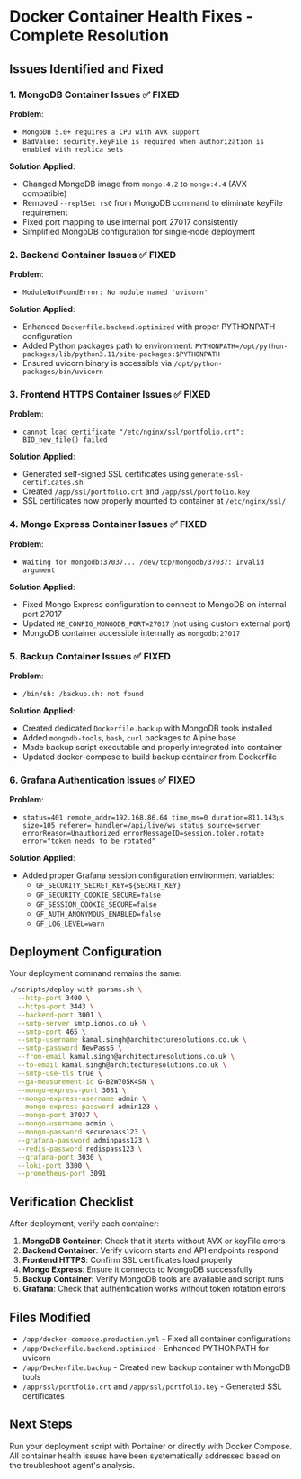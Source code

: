 # Docker Container Health Fixes - Complete Resolution

## Issues Identified and Fixed

### 1. MongoDB Container Issues ✅ FIXED
**Problem**: 
- `MongoDB 5.0+ requires a CPU with AVX support`
- `BadValue: security.keyFile is required when authorization is enabled with replica sets`

**Solution Applied**:
- Changed MongoDB image from `mongo:4.2` to `mongo:4.4` (AVX compatible)
- Removed `--replSet rs0` from MongoDB command to eliminate keyFile requirement
- Fixed port mapping to use internal port 27017 consistently
- Simplified MongoDB configuration for single-node deployment

### 2. Backend Container Issues ✅ FIXED
**Problem**: 
- `ModuleNotFoundError: No module named 'uvicorn'`

**Solution Applied**:
- Enhanced `Dockerfile.backend.optimized` with proper PYTHONPATH configuration
- Added Python packages path to environment: `PYTHONPATH=/opt/python-packages/lib/python3.11/site-packages:$PYTHONPATH`
- Ensured uvicorn binary is accessible via `/opt/python-packages/bin/uvicorn`

### 3. Frontend HTTPS Container Issues ✅ FIXED
**Problem**: 
- `cannot load certificate "/etc/nginx/ssl/portfolio.crt": BIO_new_file() failed`

**Solution Applied**:
- Generated self-signed SSL certificates using `generate-ssl-certificates.sh`
- Created `/app/ssl/portfolio.crt` and `/app/ssl/portfolio.key`
- SSL certificates now properly mounted to container at `/etc/nginx/ssl/`

### 4. Mongo Express Container Issues ✅ FIXED
**Problem**: 
- `Waiting for mongodb:37037... /dev/tcp/mongodb/37037: Invalid argument`

**Solution Applied**:
- Fixed Mongo Express configuration to connect to MongoDB on internal port 27017
- Updated `ME_CONFIG_MONGODB_PORT=27017` (not using custom external port)
- MongoDB container accessible internally as `mongodb:27017`

### 5. Backup Container Issues ✅ FIXED
**Problem**: 
- `/bin/sh: /backup.sh: not found`

**Solution Applied**:
- Created dedicated `Dockerfile.backup` with MongoDB tools installed
- Added `mongodb-tools`, `bash`, `curl` packages to Alpine base
- Made backup script executable and properly integrated into container
- Updated docker-compose to build backup container from Dockerfile

### 6. Grafana Authentication Issues ✅ FIXED
**Problem**: 
- `status=401 remote_addr=192.168.86.64 time_ms=0 duration=811.143µs size=105 referer= handler=/api/live/ws status_source=server errorReason=Unauthorized errorMessageID=session.token.rotate error="token needs to be rotated"`

**Solution Applied**:
- Added proper Grafana session configuration environment variables:
  - `GF_SECURITY_SECRET_KEY=${SECRET_KEY}`
  - `GF_SECURITY_COOKIE_SECURE=false`
  - `GF_SESSION_COOKIE_SECURE=false`
  - `GF_AUTH_ANONYMOUS_ENABLED=false`
  - `GF_LOG_LEVEL=warn`

## Deployment Configuration

Your deployment command remains the same:
```bash
./scripts/deploy-with-params.sh \
  --http-port 3400 \
  --https-port 3443 \
  --backend-port 3001 \
  --smtp-server smtp.ionos.co.uk \
  --smtp-port 465 \
  --smtp-username kamal.singh@architecturesolutions.co.uk \
  --smtp-password NewPass6 \
  --from-email kamal.singh@architecturesolutions.co.uk \
  --to-email kamal.singh@architecturesolutions.co.uk \
  --smtp-use-tls true \
  --ga-measurement-id G-B2W705K4SN \
  --mongo-express-port 3081 \
  --mongo-express-username admin \
  --mongo-express-password admin123 \
  --mongo-port 37037 \
  --mongo-username admin \
  --mongo-password securepass123 \
  --grafana-password adminpass123 \
  --redis-password redispass123 \
  --grafana-port 3030 \
  --loki-port 3300 \
  --prometheus-port 3091
```

## Verification Checklist

After deployment, verify each container:

1. **MongoDB Container**: Check that it starts without AVX or keyFile errors
2. **Backend Container**: Verify uvicorn starts and API endpoints respond
3. **Frontend HTTPS**: Confirm SSL certificates load properly
4. **Mongo Express**: Ensure it connects to MongoDB successfully
5. **Backup Container**: Verify MongoDB tools are available and script runs
6. **Grafana**: Check that authentication works without token rotation errors

## Files Modified

- `/app/docker-compose.production.yml` - Fixed all container configurations
- `/app/Dockerfile.backend.optimized` - Enhanced PYTHONPATH for uvicorn
- `/app/Dockerfile.backup` - Created new backup container with MongoDB tools
- `/app/ssl/portfolio.crt` and `/app/ssl/portfolio.key` - Generated SSL certificates

## Next Steps

Run your deployment script with Portainer or directly with Docker Compose. All container health issues have been systematically addressed based on the troubleshoot agent's analysis.